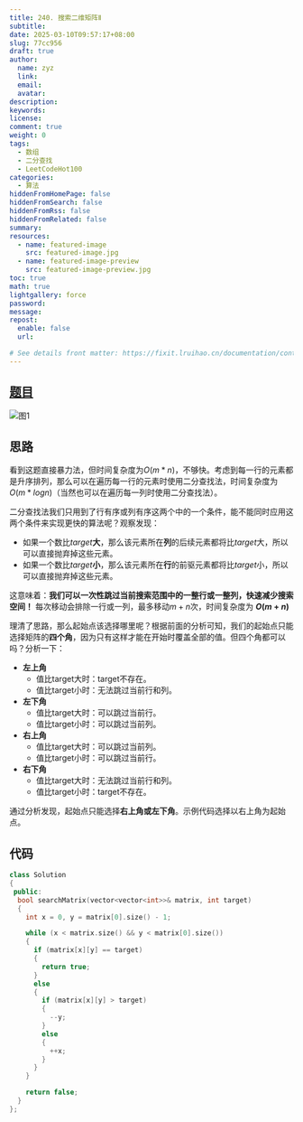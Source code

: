 ```yaml
---
title: 240. 搜索二维矩阵Ⅱ
subtitle:
date: 2025-03-10T09:57:17+08:00
slug: 77cc956
draft: true
author:
  name: zyz
  link:
  email:
  avatar:
description:
keywords:
license:
comment: true
weight: 0
tags:
  - 数组
  - 二分查找
  - LeetCodeHot100
categories:
  - 算法
hiddenFromHomePage: false
hiddenFromSearch: false
hiddenFromRss: false
hiddenFromRelated: false
summary:
resources:
  - name: featured-image
    src: featured-image.jpg
  - name: featured-image-preview
    src: featured-image-preview.jpg
toc: true
math: true
lightgallery: force
password:
message:
repost:
  enable: false
  url:

# See details front matter: https://fixit.lruihao.cn/documentation/content-management/introduction/#front-matter
---
```


## [题目](https://leetcode.cn/problems/search-a-2d-matrix-ii/?envType=study-plan-v2&envId=top-100-liked)

![图1](/PostsImgs/LeetCode/240/question.png)

## 思路

看到这题直接暴力法，但时间复杂度为$O(m*n)$，不够快。考虑到每一行的元素都是升序排列，那么可以在遍历每一行的元素时使用二分查找法，时间复杂度为$O(m * log_{}{n})$（当然也可以在遍历每一列时使用二分查找法）。

二分查找法我们只用到了行有序或列有序这两个中的一个条件，能不能同时应用这两个条件来实现更快的算法呢？观察发现：

- 如果一个数比$target$**大**，那么该元素所在**列**的后续元素都将比$target$大，所以可以直接抛弃掉这些元素。
- 如果一个数比$target$**小**，那么该元素所在**行**的前驱元素都将比$target$小，所以可以直接抛弃掉这些元素。

这意味着：**我们可以一次性跳过当前搜索范围中的一整行或一整列，快速减少搜索空间！** 每次移动会排除一行或一列，最多移动$m+n$次，时间复杂度为 **$O(m+n)$**

理清了思路，那么起始点该选择哪里呢？根据前面的分析可知，我们的起始点只能选择矩阵的**四个角**，因为只有这样才能在开始时覆盖全部的值。但四个角都可以吗？分析一下：

- **左上角**
  - 值比target大时：target不存在。
  - 值比target小时：无法跳过当前行和列。
- **左下角**
  - 值比target大时：可以跳过当前行。
  - 值比target小时：可以跳过当前列。
- **右上角**
  - 值比target大时：可以跳过当前列。
  - 值比target小时：可以跳过当前行。
- **右下角**
  - 值比target大时：无法跳过当前行和列。
  - 值比target小时：target不存在。

通过分析发现，起始点只能选择**右上角或左下角**。示例代码选择以右上角为起始点。

## 代码

```cpp
class Solution
{
 public:
  bool searchMatrix(vector<vector<int>>& matrix, int target)
  {
    int x = 0, y = matrix[0].size() - 1;

    while (x < matrix.size() && y < matrix[0].size())
    {
      if (matrix[x][y] == target)
      {
        return true;
      }
      else
      {
        if (matrix[x][y] > target)
        {
          --y;
        }
        else
        {
          ++x;
        }
      }
    }

    return false;
  }
};
```

